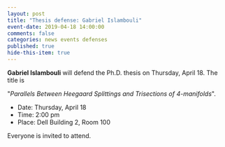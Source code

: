```yaml
---
layout: post
title: "Thesis defense: Gabriel Islambouli"
event-date: 2019-04-18 14:00:00
comments: false
categories: news events defenses
published: true
hide-this-item: true
---
```


**Gabriel Islambouli** will defend the Ph.D. thesis on Thursday, April 18. 
The title is

"_Parallels Between Heegaard Splittings and Trisections of 4-manifolds_".

- Date: Thursday, April 18
- Time: 2:00 pm 
- Place: Dell Building 2, Room 100

Everyone is invited to attend.